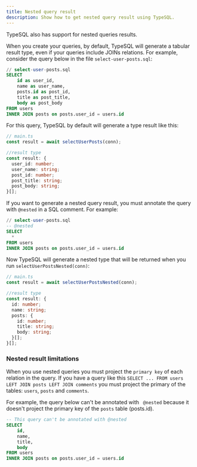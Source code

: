 ```yaml
---
title: Nested query result
description: Show how to get nested query result using TypeSQL.
---
```


TypeSQL also has support for nested queries results.

When you create your queries, by default, TypeSQL will generate a tabular result type, even if your queries include JOINs relations. For example, consider the query below in the file `select-user-posts.sql`:

```sql
// select-user-posts.sql
SELECT
    id as user_id,
    name as user_name,
    posts.id as post_id,
    title as post_title,
    body as post_body
FROM users
INNER JOIN posts on posts.user_id = users.id
```

For this query, TypeSQL by default will generate a type result like this:

```ts
// main.ts
const result = await selectUserPosts(conn);

//result type
const result: {
  user_id: number;
  user_name: string;
  post_id: number;
  post_title: string;
  post_body: string;
}[];
```

If you want to generate a nested query result, you must annotate the query with `@nested` in a SQL comment.
For example:

```sql
// select-user-posts.sql
-- @nested
SELECT
  *
FROM users
INNER JOIN posts on posts.user_id = users.id
```

Now TypeSQL will generate a nested type that will be returned when you run `selectUserPostsNested(conn)`:

```ts
// main.ts
const result = await selectUserPostsNested(conn);

//result type
const result: {
  id: number;
  name: string;
  posts: {
    id: number;
    title: string;
    body: string;
  }[];
}[];
```

### Nested result limitations

When you use nested queries you must project the `primary key` of each relation in the query. If you have a query like this `SELECT ... FROM users LEFT JOIN posts LEFT JOIN comments` you must project the primary of the tables: `users`, `posts` and `comments`.

For example, the query below can't be annotated with ` @nested` because it doesn't project the primary key of the `posts` table (posts.id).

```sql
-- This query can't be annotated with @nested
SELECT
    id,
    name,
    title,
    body
FROM users
INNER JOIN posts on posts.user_id = users.id
```
